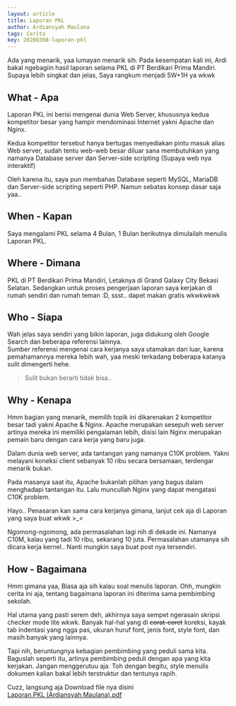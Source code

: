 ```yaml
---
layout: article
title: Laporan PKL
author: Ardiansyah Maulana
tags: Cerita
key: 20200308-laporan-pkl
---
```

Ada yang menarik, yaa lumayan menarik sih. Pada kesempatan kali ini, Ardi bakal ngebagiin hasil laporan selama PKL di PT Berdikari Prima Mandiri. Supaya lebih singkat dan jelas, Saya rangkum menjadi 5W+1H ya wkwk

## What - Apa  
Laporan PKL ini berisi mengenai dunia Web Server, khususnya kedua kompetitor besar yang hampir mendominasi Internet yakni Apache dan Nginx.

Kedua kompetitor tersebut hanya bertugas menyediakan pintu masuk alias Web server, sudah tentu web-web besar diluar sana membutuhkan yang namanya Database server dan Server-side scripting (Supaya web nya interaktif)

Oleh karena itu, saya pun membahas Database seperti MySQL, MariaDB dan Server-side scripting seperti PHP. Namun sebatas konsep dasar saja yaa..

## When - Kapan  
Saya mengalami PKL selama 4 Bulan, 1 Bulan berikutnya dimulailah menulis Laporan PKL.

## Where - Dimana  
PKL di PT Berdikari Prima Mandiri, Letaknya di Grand Galaxy City Bekasi Selatan.
Sedangkan untuk proses pengerjaan laporan saya kerjakan di rumah sendiri dan rumah teman :D, ssst.. dapet makan gratis wkwkwkwk  

## Who - Siapa  
Wah jelas saya sendiri yang bikin laporan, juga didukung oleh Google Search dan beberapa referensi lainnya.  
Sumber referensi mengenai cara kerjanya saya utamakan dari luar, karena pemahamannya mereka lebih wah, yaa meski terkadang beberapa katanya sulit dimengerti hehe.
> Sulit bukan berarti tidak bisa..

## Why - Kenapa  
Hmm bagian yang menarik, memilih topik ini dikarenakan 2 kompetitor besar tadi yakni Apache & Nginx. Apache merupakan sesepuh web server artinya mereka ini memiliki pengalaman lebih, disisi lain Nginx merupakan pemain baru dengan cara kerja yang baru juga.

Dalam dunia web server, ada tantangan yang namanya C10K problem. Yakni melayani koneksi client sebanyak 10 ribu secara bersamaan, terdengar menarik bukan.

Pada masanya saat itu, Apache bukanlah pilihan yang bagus dalam menghadapi tantangan itu. Lalu muncullah Nginx yang dapat mengatasi C10K problem.

Hayo.. Penasaran kan sama cara kerjanya gimana, lanjut cek aja di Laporan yang saya buat wkwk >\_<

Ngomong-ngomong, ada permasalahan lagi nih di dekade ini. Namanya C10M, kalau yang tadi 10 ribu, sekarang 10 juta. Permasalahan utamanya sih dicara kerja kernel.. Nanti mungkin saya buat post nya tersendiri.

## How - Bagaimana  
Hmm gimana yaa, Biasa aja sih kalau soal menulis laporan. Ohh, mungkin cerita ini aja, tentang bagaimana laporan ini diterima sama pembimbing sekolah.

Hal utama yang pasti serem deh, akhirnya saya sempet ngerasain skripsi checker mode lite wkwk. Banyak hal-hal yang di ~~corat-coret~~ koreksi, kayak tab indentasi yang ngga pas, ukuran huruf font, jenis font, style font, dan masih banyak yang lainnya.

Tapi nih, beruntungnya kebagian pembimbing yang peduli sama kita. Baguslah seperti itu, artinya pembimbing peduli dengan apa yang kita kerjakan. Jangan menggerutuu aja. Toh dengan begitu, style menulis dokumen kalian bakal lebih terstruktur dan tentunya rapih.

Cuzz, langsung aja Download file nya disini  
[Laporan PKL (Ardiansyah Maulana).pdf](/files/Laporan%20PKL%20%28Ardiansyah%20Maulana%29.pdf)

